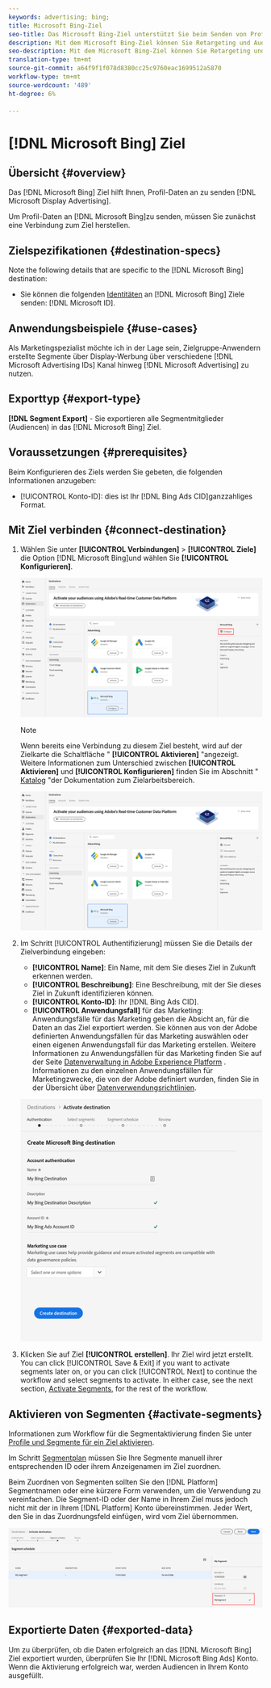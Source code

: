 ```yaml
---
keywords: advertising; bing;
title: Microsoft Bing-Ziel
seo-title: Das Microsoft Bing-Ziel unterstützt Sie beim Senden von Profil-Daten an die Microsoft Display-Werbung.
description: Mit dem Microsoft Bing-Ziel können Sie Retargeting und Audience zielgerichteter digitaler Kampagnen in der gesamten Microsoft Display-Werbung durchführen.
seo-description: Mit dem Microsoft Bing-Ziel können Sie Retargeting und Audience zielgerichteter digitaler Kampagnen in der gesamten Microsoft Display-Werbung durchführen.
translation-type: tm+mt
source-git-commit: a64f9f1f078d8380cc25c9760eac1699512a5870
workflow-type: tm+mt
source-wordcount: '489'
ht-degree: 6%

---
```



# [!DNL Microsoft Bing] Ziel

## Übersicht {#overview}

Das [!DNL Microsoft Bing] Ziel hilft Ihnen, Profil-Daten an zu senden [!DNL Microsoft Display Advertising].

Um Profil-Daten an [!DNL Microsoft Bing]zu senden, müssen Sie zunächst eine Verbindung zum Ziel herstellen.

## Zielspezifikationen {#destination-specs}

Note the following details that are specific to the [!DNL Microsoft Bing] destination:

* Sie können die folgenden [Identitäten](../../identity-service/namespaces.md) an [!DNL Microsoft Bing] Ziele senden: [!DNL Microsoft ID].

## Anwendungsbeispiele {#use-cases}

Als Marketingspezialist möchte ich in der Lage sein, Zielgruppe-Anwendern erstellte Segmente über Display-Werbung über verschiedene [!DNL Microsoft Advertising IDs] Kanal hinweg [!DNL Microsoft Advertising] zu nutzen.

## Exporttyp {#export-type}

**[!DNL Segment Export]** - Sie exportieren alle Segmentmitglieder (Audiencen) in das [!DNL Microsoft Bing] Ziel.

## Voraussetzungen  {#prerequisites}

Beim Konfigurieren des Ziels werden Sie gebeten, die folgenden Informationen anzugeben:

* [!UICONTROL Konto-ID]: dies ist Ihr [!DNL Bing Ads CID]ganzzahliges Format.

## Mit Ziel verbinden {#connect-destination}

1. Wählen Sie unter **[!UICONTROL Verbindungen]** > **[!UICONTROL Ziele]** die Option [!DNL Microsoft Bing]und wählen Sie **[!UICONTROL Konfigurieren]**.

   ![Microsoft Bing-Ziel konfigurieren](assets/bing-destination-configure.png)

   >[!NOTE]
   >
   >Wenn bereits eine Verbindung zu diesem Ziel besteht, wird auf der Zielkarte die Schaltfläche &quot; **[!UICONTROL Aktivieren]** &quot;angezeigt. Weitere Informationen zum Unterschied zwischen **[!UICONTROL Aktivieren]** und **[!UICONTROL Konfigurieren]** finden Sie im Abschnitt &quot; [Katalog](../destinations/destinations-workspace.md#catalog) &quot;der Dokumentation zum Zielarbeitsbereich.
   >
   >![Microsoft Bing-Ziel aktivieren](assets/bing-destination-activate.png)

1. Im Schritt [!UICONTROL Authentifizierung] müssen Sie die Details der Zielverbindung eingeben:

   * **[!UICONTROL Name]**: Ein Name, mit dem Sie dieses Ziel in Zukunft erkennen werden.
   * **[!UICONTROL Beschreibung]**: Eine Beschreibung, mit der Sie dieses Ziel in Zukunft identifizieren können.
   * **[!UICONTROL Konto-ID]**: Ihr [!DNL Bing Ads CID].
   * **[!UICONTROL Anwendungsfall]** für das Marketing: Anwendungsfälle für das Marketing geben die Absicht an, für die Daten an das Ziel exportiert werden. Sie können aus von der Adobe definierten Anwendungsfällen für das Marketing auswählen oder einen eigenen Anwendungsfall für das Marketing erstellen. Weitere Informationen zu Anwendungsfällen für das Marketing finden Sie auf der Seite [Datenverwaltung in Adobe Experience Platform](../privacy/data-governance-overview.md#destinations) . Informationen zu den einzelnen Anwendungsfällen für Marketingzwecke, die von der Adobe definiert wurden, finden Sie in der Übersicht über [Datenverwendungsrichtlinien](../../data-governance/policies/overview.md#core-actions).

   ![Microsoft Bing-Zielauthentifizierung](assets/bing-destination-authentication.png)

1. Klicken Sie auf Ziel **[!UICONTROL erstellen]**. Ihr Ziel wird jetzt erstellt. You can click [!UICONTROL Save &amp; Exit] if you want to activate segments later on, or you can click [!UICONTROL Next] to continue the workflow and select segments to activate. In either case, see the next section, [Activate Segments](#activate-segments), for the rest of the workflow.

## Aktivieren von Segmenten {#activate-segments}

Informationen zum Workflow für die Segmentaktivierung finden Sie unter [Profile und Segmente für ein Ziel aktivieren](activate-destinations.md#select-attributes).

Im Schritt [Segmentplan](activate-destinations.md#segment-schedule) müssen Sie Ihre Segmente manuell ihrer entsprechenden ID oder ihrem Anzeigenamen im Ziel zuordnen.

Beim Zuordnen von Segmenten sollten Sie den [!DNL Platform] Segmentnamen oder eine kürzere Form verwenden, um die Verwendung zu vereinfachen. Die Segment-ID oder der Name in Ihrem Ziel muss jedoch nicht mit der in Ihrem [!DNL Platform] Konto übereinstimmen. Jeder Wert, den Sie in das Zuordnungsfeld einfügen, wird vom Ziel übernommen.

![Segmentzuordnungs-ID](assets/segment-mapping-id.png)

## Exportierte Daten {#exported-data}

Um zu überprüfen, ob die Daten erfolgreich an das [!DNL Microsoft Bing] Ziel exportiert wurden, überprüfen Sie Ihr [!DNL Microsoft Bing Ads] Konto. Wenn die Aktivierung erfolgreich war, werden Audiencen in Ihrem Konto ausgefüllt.